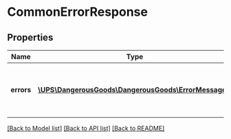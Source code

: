 # CommonErrorResponse

## Properties
Name | Type | Description | Notes
------------ | ------------- | ------------- | -------------
**errors** | [**\UPS\DangerousGoods\DangerousGoods\ErrorMessage[]**](ErrorMessage.md) | The error array containing any errors that occurred. | [optional] 

[[Back to Model list]](../../README.md#documentation-for-models) [[Back to API list]](../../README.md#documentation-for-api-endpoints) [[Back to README]](../../README.md)

